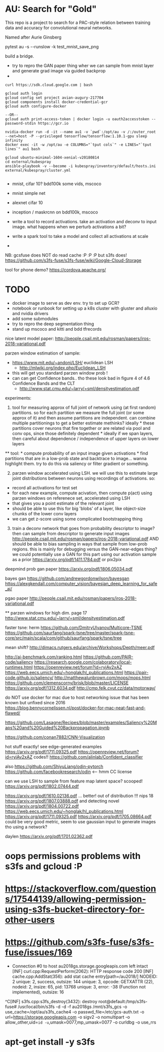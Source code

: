 # AU: Search for "Gold"

This repo is a project to search for a PAC-style relation between
training data and accuracy for convolutional neural networks.

Named after Aurie Ginsberg


pytest au -s --runslow -k test_mnist_save_png



build a bridge.
 * try to repro the GAN paper thing wher we can sample from mnist layer and
    generate grad image via guided backprop
 * 


```
curl https://sdk.cloud.google.com | bash
```

```
gcloud auth login
gcloud config set project avian-augury-217704
gcloud components install docker-credential-gcr
gcloud auth configure-docker

--OR--
gcloud auth print-access-token | docker login -u oauth2accesstoken --password-stdin https://gcr.io

```


```
nvidia-docker run -d -it --name au1 -v `pwd`:/opt/au -v /:/outer_root --net=host -P --privileged tensorflow/tensorflow:1.10.1-gpu sleep infinity
docker exec -it -w /opt/au -e COLUMNS="`tput cols`" -e LINES="`tput lines`" au1 bash
```



```
gcloud ubuntu-minimal-1604-xenial-v20180814
cd external/kubespray
ansible-playbook -v --become -i kubespray/inventory/default/hosts.ini external/kubespray/cluster.yml


```




 * mnist, cifar 10?  bdd100k some vids, mscoco
 
 * mnist simple net
 * alexnet cifar 10
 * inception / maskrcnn on bdd100k, mscoco
 
 
 * write a tool to record activations.  take an activation and deconv to input image.
    what happens when we perturb activations a bit?
 
 * write a spark tool to take a model and collect all activations at scale
 * 


NB: gcsfuse does NOT do read cache :P :P :P 
but s3fs does! https://github.com/s3fs-fuse/s3fs-fuse/wiki/Google-Cloud-Storage

tool for phone demo? https://cordova.apache.org/

# TODO
 * docker image to serve as dev env.  try to set up GCR?
 * notebook or runbook for setting up a k8s cluster with gluster and alluxio and nvidia drivers
 * add some submodules
 * try to repro the deep segmentation thing
 * stand up mscoco and kitti and bdd tfrecords



nice latent model paper: http://people.csail.mit.edu/rosman/papers/iros-2018-variational.pdf

parzen window estimation of sample:
 * https://www.mit.edu/~andoni/LSH/  euclidean LSH
     * http://mlwiki.org/index.php/Euclidean_LSH
 * this will get you standard parzen window prob !
 * can can get Confidence bands.. tho these look bad in figure 4 of 4.6 Confidence Bands and the CLT
    * http://www.stat.cmu.edu/~larry/=sml/densityestimation.pdf


experiments:
 1) tool for measuring approx of full joint of network
      using (at first random) partitions.  so for
      each partition we measure the full joint (or some approx of it)
      and then assume partitions are independent.  can combine multiple
      partitionings to get a better estimate methinks? ideally 
        * these partitions cover neurons that fire together or are related via
             pool and conv ops, since those definitely dependent
        * ideally if we span layers, then careful about dependence /
             independence of upper layers on lower layers
     
   ** tool:
      * compute probability of an input image given activations
      * find partitions that are in a low-prob state and backtrace to
          image... wanna highlight them.  try to do this via
          saliency or filter gradient or something.
          
 2) parzen window accelerated using LSH.  we will use this to estimate large
      joint distributions between neurons using recordings of activations.  so:
   * record all activations for test set
   * for each new example, compute acivation, then compute p(act) using
       parzen windows on referenece set, accelerated using LSH
   * that gives you a point estimate of the relevant joint
   * should be able to use this for big 'blobs' of a layer, like 
       object-size chunks of the lower conv layers
   * we can get z-score using some complicated bootstrapping thing

 3) train a deconv network that goes from probability descriptor
      to image?  then can sample from descriptor to generate
      input images  http://people.csail.mit.edu/rosman/papers/iros-2018-variational.pdf
      AND should be able to bias sampling in ways that sample from low-prob
      regions.  this is mainly for debugging versus the GAN-near-edges thing?
      we could potentially use a GAN for this part using our activation
      sample as a prior   https://arxiv.org/pdf/1411.1784.pdf or pix2pix
      
  
deepmind prob gan paper
https://arxiv.org/pdf/1806.05034.pdf

bayes gan 
https://github.com/andrewgordonwilson/bayesgan
https://alexgkendall.com/computer_vision/bayesian_deep_learning_for_safe_ai/

pgao paper
http://people.csail.mit.edu/rosman/papers/iros-2018-variational.pdf


** parzen windows for high dim.  page 17 http://www.stat.cmu.edu/~larry/=sml/densityestimation.pdf

faster tsne:
herm https://github.com/DmitryUlyanov/Multicore-TSNE
https://github.com/saurfang/spark-tsne/tree/master/spark-tsne-core/src/main/scala/com/github/saurfang/spark/tsne/tree

mean shift?
http://dimacs.rutgers.edu/archive/Workshops/Depth/meer.pdf


http://ai-benchmark.com/ranking.html
https://github.com/PAIR-code/saliency
https://research.google.com/colaboratory/local-runtimes.html
https://openreview.net/forum?id=ryiAv2xAZ
https://web.eecs.umich.edu/~honglak/hl_publications.html
https://pair-code.github.io/saliency/
http://matthewalunbrown.com/mops/mops.html
https://github.com/clemenscorny/brisk/blob/master/LICENSE
https://arxiv.org/pdf/1312.6034.pdf
http://cmp.felk.cvut.cz/data/motorway/





do NOT use docker for mac due to host networking issue that has been known but unfixed since 2016 https://blog.bennycornelissen.nl/post/docker-for-mac-neat-fast-and-flawed/


https://github.com/Lasagne/Recipes/blob/master/examples/Saliency%20Maps%20and%20Guided%20Backpropagation.ipynb

https://github.com/conan7882/CNN-Visualization


hot stuff
exactly!  see edge-generated examples https://arxiv.org/pdf/1711.09325.pdf 
https://openreview.net/forum?id=ryiAv2xAZ
codes!!  https://github.com/alinlab/Confident_classifier 

also
https://github.com/ShiyuLiang/odin-pytorch
https://github.com/facebookresearch/odin <-- hmm CC license

can we use LSH to sample from feature map latent space?  scooped!
https://arxiv.org/pdf/1802.07444.pdf
 

https://arxiv.org/pdf/1610.02136.pdf ... better! out of distribution !!! nips 18   https://arxiv.org/pdf/1807.03888.pdf   and detecting novel https://arxiv.org/pdf/1804.00722.pdf   https://web.eecs.umich.edu/~honglak/hl_publications.html   https://arxiv.org/pdf/1711.09325.pdf
https://arxiv.org/pdf/1705.08664.pdf  could be very good metric, seem to use gaussian input to generate images tho using a network?

daylen https://arxiv.org/pdf/1701.02362.pdf 




# oops permissions problems with s3fs and gcloud :P   
# https://stackoverflow.com/questions/17544139/allowing-permission-using-s3fs-bucket-directory-for-other-users
# https://github.com/s3fs-fuse/s3fs-fuse/issues/169
* Connection #0 to host au2018gs.storage.googleapis.com left intact
[INF]       curl.cpp:RequestPerform(2062): HTTP response code 200
[INF]       cache.cpp:AddStat(356): add stat cache entry[path=/au2018/]
   NODEID: 2
   unique: 2, success, outsize: 144
unique: 3, opcode: GETXATTR (22), nodeid: 2, insize: 65, pid: 13768
   unique: 3, error: -38 (Function not implemented), outsize: 16



^C[INF] s3fs.cpp:s3fs_destroy(3432): destroy
root@default:/tmp/s3fs-fuse# /usr/local/bin/s3fs -d -d -f au2018gs /mnt/s3fs_gcs -o use_cache=/opt/au/s3fs_cache4 -o passwd_file=/etc/gcs-auth.txt -o url=https://storage.googleapis.com -o sigv2 -o nomultipart -o allow_other,uid=`id -u`,umask=0077,mp_umask=0077 -o curldbg -o use_rrs
#  apt-get install -y s3fs

